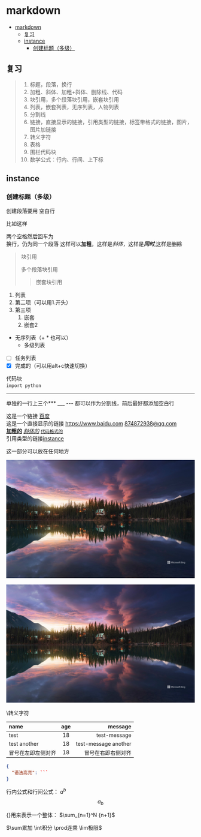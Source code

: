 # markdown

- [markdown](#markdown)
  - [复习](#复习)
  - [instance](#instance)
    - [创建标题（多级）](#创建标题多级)

## 复习

> 1. 标题，段落，换行
> 2. 加粗、斜体、加粗+斜体、删除线、代码
> 3. 块引用，多个段落块引用，嵌套块引用
> 4. 列表，嵌套列表，无序列表，人物列表
> 5. 分割线
> 6. 链接，直接显示的链接，引用类型的链接，标签带格式的链接，图片，图片加链接
> 7. 转义字符
> 8. 表格
> 9. 围栏代码块
> 10. 数学公式：行内、行间、上下标

## instance

### 创建标题（多级）

创建段落要用
空白行

比如这样

两个空格然后回车为  
换行，仍为同一个段落
这样可以**加粗**，这样是*斜体*，这样是***同时***,这样是~~删除~~

>块引用
>
>多个段落块引用
>>嵌套块引用

1. 列表
1. 第二项（可以用1.开头）
1. 第三项
   1. 嵌套
   2. 嵌套2

- 无序列表（+ * 也可以）
  - 多级列表

- [ ] 任务列表
- [x] 完成的（可以用alt+c快速切换）

代码块  
`import python`

***

单独的一行上三个*** ___ --- 都可以作为分割线，前后最好都添加空白行

这是一个链接 [百度](https://www.baidu.com)  
这是一个直接显示的链接 <https://www.baidu.com> <874872938@qq.com>  
**[加粗的](database.md)**
*[斜体的](database.md)*
[`代码格式的`](database.md)  
引用类型的链接[instance][1]

[1]: https://www.baidu.com
这一部分可以放在任何地方

![图片alt](../assets/BingWallpaperx.jpg)

[![图片+链接](../assets/BingWallpaperx.jpg)](https://www.baidu.com)

\转义字符

| name   |  age  |  message |
| :--- | :---: | ---: |
| test |  18   | test-message |
| test another |  18   | test-message another |
| 冒号在左即左侧对齐 |  18   | 冒号在右即右侧对齐 |

``` json
{
  "语法高亮": ```
}
```

行内公式和行间公式：
$a^b$
$$a_b$$

{}用来表示一个整体：
$\sum_{n=1}^N {n+1}$

$\sum累加 \int积分 \prod连乘 \lim极限$
